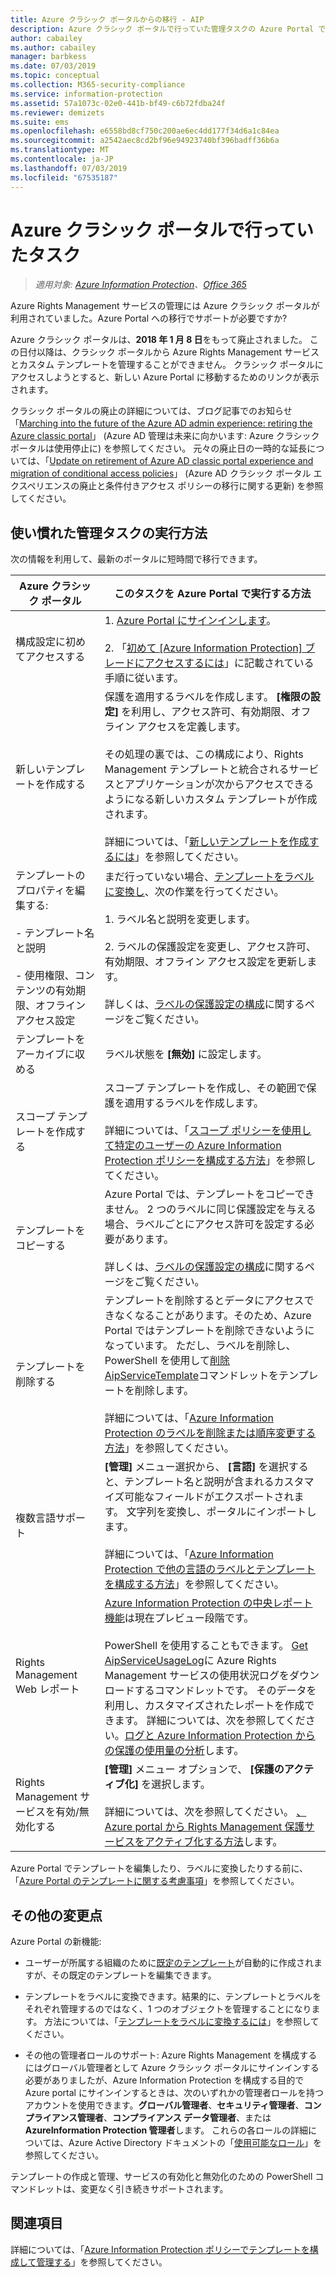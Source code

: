 ```yaml
---
title: Azure クラシック ポータルからの移行 - AIP
description: Azure クラシック ポータルで行っていた管理タスクの Azure Portal での操作に関する概要
author: cabailey
ms.author: cabailey
manager: barbkess
ms.date: 07/03/2019
ms.topic: conceptual
ms.collection: M365-security-compliance
ms.service: information-protection
ms.assetid: 57a1073c-02e0-441b-bf49-c6b72fdba24f
ms.reviewer: demizets
ms.suite: ems
ms.openlocfilehash: e6558bd8cf750c200ae6ec4dd177f34d6a1c84ea
ms.sourcegitcommit: a2542aec8cd2bf96e94923740bf396badff36b6a
ms.translationtype: MT
ms.contentlocale: ja-JP
ms.lasthandoff: 07/03/2019
ms.locfileid: "67535187"
---
```

# <a name="tasks-that-you-used-to-do-with-the-azure-classic-portal"></a>Azure クラシック ポータルで行っていたタスク

>*適用対象: [Azure Information Protection](https://azure.microsoft.com/pricing/details/information-protection)、[Office 365](https://download.microsoft.com/download/E/C/F/ECF42E71-4EC0-48FF-AA00-577AC14D5B5C/Azure_Information_Protection_licensing_datasheet_EN-US.pdf)*

Azure Rights Management サービスの管理には Azure クラシック ポータルが利用されていました。Azure Portal への移行でサポートが必要ですか?

Azure クラシック ポータルは、**2018 年 1 月 8 日**をもって廃止されました。 この日付以降は、クラシック ポータルから Azure Rights Management サービスとカスタム テンプレートを管理することができません。 クラシック ポータルにアクセスしようとすると、新しい Azure Portal に移動するためのリンクが表示されます。

クラシック ポータルの廃止の詳細については、ブログ記事でのお知らせ「[Marching into the future of the Azure AD admin experience: retiring the Azure classic portal](https://cloudblogs.microsoft.com/enterprisemobility/2017/09/18/marching-into-the-future-of-the-azure-ad-admin-experience-retiring-the-azure-classic-portal/)」 (Azure AD 管理は未来に向かいます: Azure クラシック ポータルは使用停止に) を参照してください。 元々の廃止日の一時的な延長については、「[Update on retirement of Azure AD classic portal experience and migration of conditional access policies](https://cloudblogs.microsoft.com/enterprisemobility/2017/11/29/update-on-retirement-of-azure-ad-classic-portal-experience-and-migration-of-conditional-access-policies/)」 (Azure AD クラシック ポータル エクスペリエンスの廃止と条件付きアクセス ポリシーの移行に関する更新) を参照してください。

## <a name="how-to-do-your-familiar-admin-tasks"></a>使い慣れた管理タスクの実行方法

次の情報を利用して、最新のポータルに短時間で移行できます。

|Azure クラシック ポータル|このタスクを Azure Portal で実行する方法
|-----------|--------------------|
|構成設定に初めてアクセスする|1. [Azure Portal にサインインします](configure-policy.md#signing-in-to-the-azure-portal)。<br /><br />2. 「[初めて [Azure Information Protection] ブレードにアクセスするには](configure-policy.md#to-access-the-azure-information-protection-blade-for-the-first-time)」に記載されている手順に従います。
|新しいテンプレートを作成する|保護を適用するラベルを作成します。 **[権限の設定]** を利用し、アクセス許可、有効期限、オフライン アクセスを定義します。 <br /><br />その処理の裏では、この構成により、Rights Management テンプレートと統合されるサービスとアプリケーションが次からアクセスできるようになる新しいカスタム テンプレートが作成されます。<br /><br />詳細については、「[新しいテンプレートを作成するには](configure-policy-templates.md#to-create-a-new-template)」を参照してください。
|テンプレートのプロパティを編集する: <br /><br />- テンプレート名と説明<br /><br />- 使用権限、コンテンツの有効期限、オフライン アクセス設定|まだ行っていない場合、[テンプレートをラベルに変換し](configure-policy-templates.md#to-convert-templates-to-labels)、次の作業を行ってください。<br /><br />1. ラベル名と説明を変更します。<br /><br />2. ラベルの保護設定を変更し、アクセス許可、有効期限、オフライン アクセス設定を更新します。<br /><br />詳しくは、[ラベルの保護設定の構成](configure-policy-protection.md#to-configure-a-label-for-protection-settings)に関するページをご覧ください。
|テンプレートをアーカイブに収める|ラベル状態を **[無効]** に設定します。
|スコープ テンプレートを作成する|スコープ テンプレートを作成し、その範囲で保護を適用するラベルを作成します。 <br /><br />詳細については、「[スコープ ポリシーを使用して特定のユーザーの Azure Information Protection ポリシーを構成する方法](configure-policy-scope.md)」を参照してください。
|テンプレートをコピーする|Azure Portal では、テンプレートをコピーできません。 2 つのラベルに同じ保護設定を与える場合、ラベルごとにアクセス許可を設定する必要があります。 <br /><br />詳しくは、[ラベルの保護設定の構成](configure-policy-protection.md#to-configure-a-label-for-protection-settings)に関するページをご覧ください。
|テンプレートを削除する|テンプレートを削除するとデータにアクセスできなくなることがあります。そのため、Azure Portal ではテンプレートを削除できないようになっています。 ただし、ラベルを削除し、PowerShell を使用して[削除 AipServiceTemplate](/powershell/module/aipservice/remove-aipservicetemplate)コマンドレットをテンプレートを削除します。 <br /><br />詳細については、「[Azure Information Protection のラベルを削除または順序変更する方法](configure-policy-delete-reorder.md)」を参照してください。
|複数言語サポート|**[管理]** メニュー選択から、 **[言語]** を選択すると、テンプレート名と説明が含まれるカスタマイズ可能なフィールドがエクスポートされます。 文字列を変換し、ポータルにインポートします。 <br /><br />詳細については、「[Azure Information Protection で他の言語のラベルとテンプレートを構成する方法](configure-policy-languages.md)」を参照してください。
|Rights Management Web レポート|[Azure Information Protection の中央レポート機能](reports-aip.md)は現在プレビュー段階です。<br /><br />PowerShell を使用することもできます。 [Get AipServiceUsageLog](/powershell/module/aipservice/get-aipserviceuserlog)に Azure Rights Management サービスの使用状況ログをダウンロードするコマンドレットです。 そのデータを利用し、カスタマイズされたレポートを作成できます。 詳細については、次を参照してください。[ログと Azure Information Protection からの保護の使用量の分析](log-analyze-usage.md)します。
|Rights Management サービスを有効/無効化する|**[管理]** メニュー オプションで、 **[保護のアクティブ化]** を選択します。<br /><br />詳細については、次を参照してください。 [、Azure portal から Rights Management 保護サービスをアクティブ化する方法](activate-azure.md)します。

Azure Portal でテンプレートを編集したり、ラベルに変換したりする前に、「[Azure Portal のテンプレートに関する考慮事項](configure-policy-templates.md#considerations-for-templates-in-the-azure-portal)」を参照してください。


## <a name="what-else-has-changed"></a>その他の変更点

Azure Portal の新機能:

- ユーザーが所属する組織のために[既定のテンプレート](configure-policy-templates.md#default-templates)が自動的に作成されますが、その既定のテンプレートを編集できます。

- テンプレートをラベルに変換できます。結果的に、テンプレートとラベルをそれぞれ管理するのではなく、1 つのオブジェクトを管理することになります。 方法については、「[テンプレートをラベルに変換するには](configure-policy-templates.md#to-convert-templates-to-labels)」を参照してください。

- その他の管理者ロールのサポート: Azure Rights Management を構成するにはグローバル管理者として Azure クラシック ポータルにサインインする必要がありましたが、Azure Information Protection を構成する目的で Azure portal にサインインするときは、次のいずれかの管理者ロールを持つアカウントを使用できます。**グローバル管理者**、**セキュリティ管理者**、**コンプライアンス管理者**、**コンプライアンス データ管理者**、または**AzureInformation Protection 管理者**します。 これらの各ロールの詳細については、Azure Active Directory ドキュメントの「[使用可能なロール](/azure/active-directory/active-directory-assign-admin-roles-azure-portal#available-roles)」を参照してください。

テンプレートの作成と管理、サービスの有効化と無効化のための PowerShell コマンドレットは、変更なく引き続きサポートされます。

## <a name="see-also"></a>関連項目
詳細については、「[Azure Information Protection ポリシーでテンプレートを構成して管理する](configure-policy-templates.md)」を参照してください。

